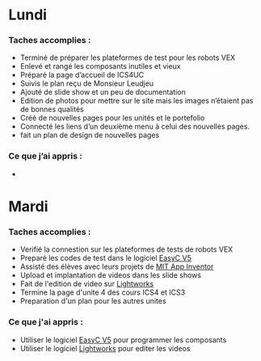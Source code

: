 # Lundi 
### Taches accomplies : 
   * Terminé de préparer les plateformes de test pour les robots VEX 
   * Enlevé et rangé les composants inutiles et vieux 
   * Préparé la page d’accueil de ICS4UC
   * Suivis le plan reçu de Monsieur Leudjeu
   * Ajouté de slide show et un peu de documentation 
   * Edition de photos pour mettre sur le site mais les images n’étaient pas de bonnes qualités 
   * Créé de nouvelles pages pour les unités et le portefolio
   * Connecté les liens d’un deuxième menu à celui des nouvelles pages. 
   * fait un plan de design de nouvelles pages 
### Ce que j’ai appris :  
   * 
# Mardi 
### Taches accomplies :
   * Verifié la connestion sur les plateformes de tests de robots VEX 
   * Preparé les codes de test dans le logiciel [EasyC V5](https://www.vexrobotics.com/easyc-v5.html)
   * Assisté des élèves avec leurs projets de [MIT App Inventor](http://appinventor.mit.edu/explore/)
   * Upload et implantation de videos dans les slide shows 
   * Fait de l'edition de video sur [Lightworks](https://www.lwks.com/)
   * Termine la page d'unite 4 des cours ICS4 et ICS3
   * Preparation d'un plan pour les autres unites
### Ce que j'ai appris : 
   * Utiliser le logiciel [EasyC V5](https://www.vexrobotics.com/easyc-v5.html) pour programmer les composants 
   * Utiliser le logiciel [Lightworks](https://www.lwks.com/) pour editer les videos 
